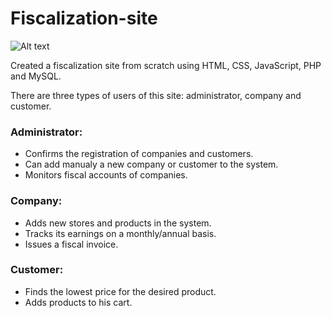 # Fiscalization-site

![Alt text](![image](https://github.com/epljakic/Fiscalization-site/assets/101943011/fe8e4d20-9b55-49b9-b921-d9c0332decc7)
)

Created a fiscalization site from scratch using HTML, CSS, JavaScript, PHP and MySQL.

There are three types of users of this site: administrator, company and customer.

### Administrator:
- Confirms the registration of companies and customers.
- Can add manualy a new company or customer to the system.
- Monitors fiscal accounts of companies.

### Company:
- Adds new stores and products in the system.
- Tracks its earnings on a monthly/annual basis.
- Issues a fiscal invoice.

### Customer:
- Finds the lowest price for the desired product.
- Adds products to his cart.
